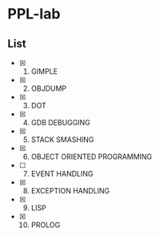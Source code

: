 # PPL-lab

<H2>List</H2>

- [X] 1.  GIMPLE
- [X] 2.  OBJDUMP
- [X] 3.  DOT
- [X] 4.  GDB DEBUGGING
- [X] 5.  STACK SMASHING
- [X] 6.  OBJECT ORIENTED PROGRAMMING
- [ ] 7.  EVENT HANDLING
- [X] 8.  EXCEPTION HANDLING
- [X] 9.  LISP
- [X] 10. PROLOG
